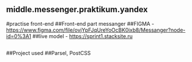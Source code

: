 ## middle.messenger.praktikum.yandex
#practise front-end
##Front-end part messanger
##FIGMA - https://www.figma.com/file/ovjYpFJqUreYoOcBK0ixb8/Messanger?node-id=0%3A1
##live model - https://sprint1.stacksite.ru
##
##Project used
##Parsel, PostCSS
